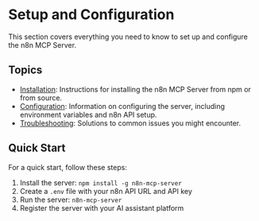 # Setup and Configuration

This section covers everything you need to know to set up and configure the n8n MCP Server.

## Topics

- [Installation](./installation.md): Instructions for installing the n8n MCP Server from npm or from source.
- [Configuration](./configuration.md): Information on configuring the server, including environment variables and n8n API setup.
- [Troubleshooting](./troubleshooting.md): Solutions to common issues you might encounter.

## Quick Start

For a quick start, follow these steps:

1. Install the server: `npm install -g n8n-mcp-server`
2. Create a `.env` file with your n8n API URL and API key
3. Run the server: `n8n-mcp-server`
4. Register the server with your AI assistant platform
